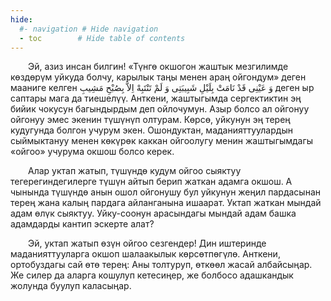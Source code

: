 ```yaml
---
hide:
  #- navigation # Hide navigation
  - toc        # Hide table of contents
---
```


&emsp;&emsp;Эй, азиз инсан билгин! «Түнгө окшогон жаштык мезгилимде көздөрүм  уйкуда болчу, карылык таңы менен араң ойгондум» деген мааниге келген<span class="arabic"> وَ عَيْنِى قَدْ نَامَتْ بِلَيْلِ شَبِيبَتِى وَ لَمْ تَنْتَبِهْ اِلاَّ بِصُبْحِ مَشِيبِ </span>деген ыр саптары мага да тиешелүү. Анткени, жаштыгымда сергектиктин эң бийик чокусун багындырдым деп ойлочумун. Азыр болсо ал ойгонуу ойгонуу эмес экенин түшүнүп олтурам. Көрсө, уйкунун эң терең кудугунда болгон учурум экен. Ошондуктан, маданияттуулардын сыймыктануу менен көкүрөк каккан ойгоолугу менин жаштыгымдагы «ойгоо» учурума окшош болсо керек.

&emsp;&emsp;Алар уктап жатып, түшүндө кудум ойгоо сыяктуу тегерегиндегилерге түшүн айтып берип жаткан адамга окшош. А чынында түшүндө анын ошол ойгонушу бул уйкунун жеңил пардасынан терең жана калың пардага айланганына ишаарат. Уктап жаткан мындай адам өлүк сыяктуу. Уйку-соонун арасындагы мындай адам башка адамдарды кантип эскерте алат?

&emsp;&emsp;Эй, уктап жатып өзүн ойгоо сезгендер! Дин иштеринде маданияттууларга окшоп шалаакылык көрсөтпөгүлө. Анткени, ортобуздагы сай өтө терең: Аны толтуруп, өткөөл жасай албайсыңар. Же силер да аларга кошулуп кетесиңер, же болбосо адашкандык жолунда буулуп каласыңар.